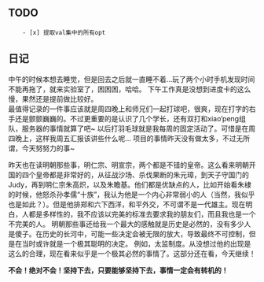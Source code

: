 ## TODO
		- [x] 提取val集中的所有opt

## 日记
中午的时候本想去睡觉，但是回去之后就一直睡不着...玩了两个小时手机发现时间不能再拖了，就来实验室了，困困困，哈哈。 下午工作真是没想到进度卡的这么慢，果然还是提前做比较好。  
最值得记录的一件事应该就是周四晚上和师兄们一起打球吧，很爽，现在打字的右手还是颤颤巍巍的。不过更重要的是认识了几个学长，还有双打和xiao‘peng组队，服务器的事情就算了吧~ 以后打羽毛球就是我每周的固定活动了。可惜是在周四晚上，这样我周五汇报该讲些什么呢...
项目的事情昨天没有做太多，不过无所谓，今天努努力的事~

昨天也在读明朝那些事，明仁宗、明宣宗，两个都是不错的皇帝。这么看来明朝开国的四个皇帝都是非常好的，从征战沙场、杀伐果断的朱元璋，到天子守国门的Judy，再到明仁宗朱高炽，以及朱瞻基。他们都是优缺点的人，比如开始看朱棣的时候，他怒杀孙孝儒“十族”，我认为他是一个内心非常弱小的人（当然，我似乎也是如此？）。但是他排郑和六下西洋，和平外交，不可谓不是一代雄主。现在明白，人都是多样性的，我不应该以完美的标准去要求我的朋友们，而且我也是一个不完美的人。
明朝那些事还给我一个最大的感触就是历史是必然的，没有多少人是傻子。在历史的长河中，可能一些决定会被无限的放大，导致最终不可控制，但是在当时或许就是一个极其聪明的决定。  例如，太监制度。从没想过他的出现是这么的合理，现在看来似乎是一个极其必然的事情了。这部分还在看，今天继续！

**不会！绝对不会！坚持下去，只要能够坚持下去，事情一定会有转机的！**